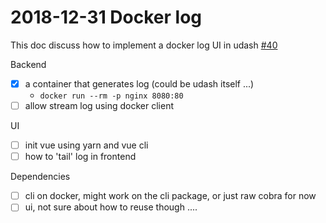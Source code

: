 # 2018-12-31 Docker log

This doc discuss how to implement a docker log UI in udash [#40](https://github.com/dyweb/go.ice/issues/40)

Backend

- [x] a container that generates log (could be udash itself ...)
  - `docker run --rm -p nginx 8080:80`
- [ ] allow stream log using docker client

UI

- [ ] init vue using yarn and vue cli
- [ ] how to 'tail' log in frontend

Dependencies

- [ ] cli on docker, might work on the cli package, or just raw cobra for now
- [ ] ui, not sure about how to reuse though ....